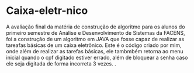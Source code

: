 # Caixa-eletr-nico
A avaliação final da matéria de construção de algoritmo para os alunos do primeiro semestre  de Análise e Desenvolvimento de Sistemas
da FACENS, foi a construção de um algoritmo em JAVA que fosse capaz de realizar as tareafas básicas de um caixa eletrônico.
Este é o código criado por mim, onde além de realizar as tarefas básicas, ele tambmbém retorna ao menu inicial quando o cpf digitado estiver 
errado, além de bloquear a senha caso ele seja digitada de forma incorreta 3 vezes.
.